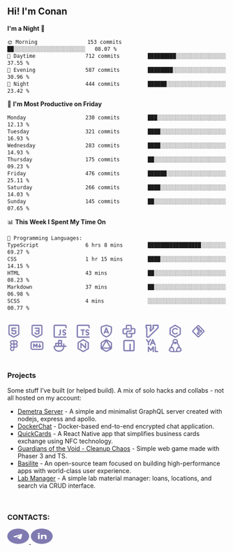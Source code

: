 ## Hi! I'm Conan

<!--START_SECTION:waka-->
**I'm a Night 🦉** 

```text
🌞 Morning                153 commits         ██░░░░░░░░░░░░░░░░░░░░░░░   08.07 % 
🌆 Daytime                712 commits         █████████░░░░░░░░░░░░░░░░   37.55 % 
🌃 Evening                587 commits         ████████░░░░░░░░░░░░░░░░░   30.96 % 
🌙 Night                  444 commits         ██████░░░░░░░░░░░░░░░░░░░   23.42 % 
```
📅 **I'm Most Productive on Friday** 

```text
Monday                   230 commits         ███░░░░░░░░░░░░░░░░░░░░░░   12.13 % 
Tuesday                  321 commits         ████░░░░░░░░░░░░░░░░░░░░░   16.93 % 
Wednesday                283 commits         ████░░░░░░░░░░░░░░░░░░░░░   14.93 % 
Thursday                 175 commits         ██░░░░░░░░░░░░░░░░░░░░░░░   09.23 % 
Friday                   476 commits         ██████░░░░░░░░░░░░░░░░░░░   25.11 % 
Saturday                 266 commits         ████░░░░░░░░░░░░░░░░░░░░░   14.03 % 
Sunday                   145 commits         ██░░░░░░░░░░░░░░░░░░░░░░░   07.65 % 
```


📊 **This Week I Spent My Time On** 

```text
💬 Programming Languages: 
TypeScript               6 hrs 8 mins        █████████████████░░░░░░░░   69.27 % 
CSS                      1 hr 15 mins        ████░░░░░░░░░░░░░░░░░░░░░   14.15 % 
HTML                     43 mins             ██░░░░░░░░░░░░░░░░░░░░░░░   08.23 % 
Markdown                 37 mins             ██░░░░░░░░░░░░░░░░░░░░░░░   06.98 % 
SCSS                     4 mins              ░░░░░░░░░░░░░░░░░░░░░░░░░   00.77 % 
```


<!--END_SECTION:waka-->

<br>

<div align="left">
  <img src="icons/skills/html.svg" width="30" alt="html5"/>
  <img width="15"/>
  <img src="icons/skills/css.svg" width="30" alt="css"/>
  <img width="15"/>
  <img src="icons/skills/javascript.svg" width="30" alt="javascript"/>
  <img width="15"/>
  <img src="icons/skills/typescript.svg" width="30" alt="typescript"/>
  <img width="15"/>
  <img src="icons/skills/angular.svg" width="30" alt="angular"/>
  <img width="15"/>
  <img src="icons/skills/python.svg" width="30" alt="python"/>
  <img width="15"/>
  <img src="icons/skills/vim.svg" width="30" alt="vim"/>
  <img width="15"/>
  <img src="icons/skills/c.svg" width="30" alt="c"/>
  <img width="15"/>
  <img src="icons/skills/git.svg" width="30" alt="git"/>
  <img width="15"/>
  <img src="icons/skills/figma.svg" width="30" alt="figma"/>
  <img width="15"/>
  <img src="icons/skills/markdown.svg" width="30" alt="markdown"/>
  <img width="15"/>
  <img src="icons/skills/docker.svg" width="30" alt="docker"/>
  <img width="15"/>
  <img src="icons/skills/nginx.svg" width="30" alt="nginx"/>
  <img width="15"/>
  <img src="icons/skills/graphql.svg" width="30" alt="graphql"/>
  <img width="15"/>
  <img src="icons/skills/npm.svg" width="30" alt="npm"/>
  <img width="15"/>
  <img src="icons/skills/yaml.svg" width="30" alt="yaml"/>
  <img width="15"/>
  <img src="icons/skills/linux.svg" width="30" alt="linux"/>
</div>

<br>

### Projects
Some stuff I’ve built (or helped build). A mix of solo hacks and collabs - not all hosted on my account:
- [Demetra Server](https://github.com/demetra-project/server) -  A simple and minimalist GraphQL server created with nodejs, express and apollo.
- [DockerChat](https://github.com/Nick-Maro/DockerChat) - Docker-based end-to-end encrypted chat application.
- [QuickCards](https://github.com/Pako3549/QuickCards) - A React Native app that simplifies business cards exchange using NFC technology.
- [Guardians of the Void - Cleanup Chaos](https://github.com/guardians-of-the-void/cleanup-chaos) - Simple web game made with Phaser 3 and TS.
- [Basilite](https://github.com/basilite) - An open-source team focused on building high-performance apps with world-class user experience.
- [Lab Manager](https://github.com/blvckspider/it-lab-manager) - A simple lab material manager: loans, locations, and search via CRUD interface.

<br>

### CONTACTS:
<div align="left">
  <a href="https://t.me/gkkconan">
    <img src="icons/contacts/telegram.svg" width="50" height="35" alt="telegram"/>
  </a>
  <a href="https://www.linkedin.com/in/gkkconan">
    <img src="icons/contacts/linkedin.svg" width="50" height="35" alt="linkedin"/>
  </a>
</div>